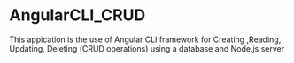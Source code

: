 # AngularCLI_CRUD

This appication is the use of Angular CLI framework for Creating ,Reading, Updating, Deleting (CRUD operations) using a database and Node.js server
